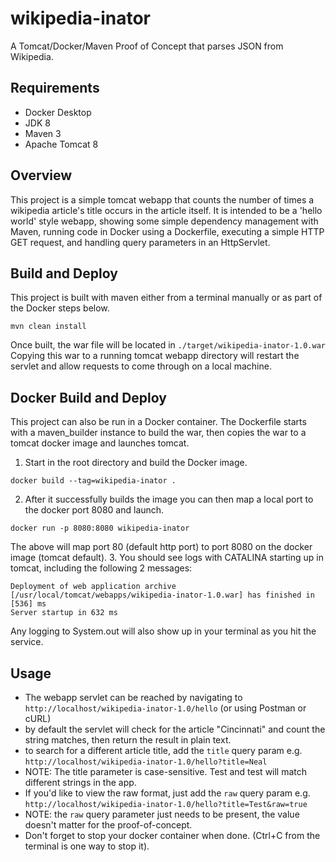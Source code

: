 # wikipedia-inator
A Tomcat/Docker/Maven Proof of Concept that parses JSON from Wikipedia.

## Requirements
* Docker Desktop
* JDK 8
* Maven 3
* Apache Tomcat 8

## Overview
This project is a simple tomcat webapp that counts the number of times a wikipedia article's title
occurs in the article itself.  It is intended to be a 'hello world' style webapp, showing some 
simple dependency management with Maven, running code in Docker using a Dockerfile, executing 
a simple HTTP GET request, and handling query parameters in an HttpServlet.

## Build and Deploy
This project is built with maven either from a terminal manually or as part of the Docker steps below.
```
mvn clean install
```
Once built, the war file will be located in `./target/wikipedia-inator-1.0.war`
Copying this war to a running tomcat webapp directory will restart the servlet and allow requests to come through on a local machine.

## Docker Build and Deploy
This project can also be run in a Docker container.  The Dockerfile starts with a maven_builder instance to build the war, then copies the war to a tomcat docker image and launches tomcat.
1. Start in the root directory and build the Docker image.
```
docker build --tag=wikipedia-inator .
```
2. After it successfully builds the image you can then map a local port to the docker port 8080 and launch.
```
docker run -p 8080:8080 wikipedia-inator
```
The above will map port 80 (default http port) to port 8080 on the docker image (tomcat default).
3. You should see logs with CATALINA starting up in tomcat, including the following 2 messages:
```
Deployment of web application archive [/usr/local/tomcat/webapps/wikipedia-inator-1.0.war] has finished in [536] ms
Server startup in 632 ms
```
Any logging to System.out will also show up in your terminal as you hit the service.

## Usage
* The webapp servlet can be reached by navigating to `http://localhost/wikipedia-inator-1.0/hello` (or using Postman or cURL)
* by default the servlet will check for the article "Cincinnati" and count the string matches, then return the result in plain text.
* to search for a different article title, add the `title` query param e.g. `http://localhost/wikipedia-inator-1.0/hello?title=Neal`
* NOTE: The title parameter is case-sensitive.  Test and test will match different strings in the app.
* If you'd like to view the raw format, just add the `raw` query param e.g. `http://localhost/wikipedia-inator-1.0/hello?title=Test&raw=true`
* NOTE: the `raw` query parameter just needs to be present, the value doesn't matter for the proof-of-concept.
* Don't forget to stop your docker container when done. (Ctrl+C from the terminal is one way to stop it).
